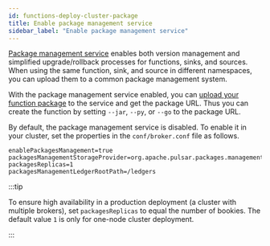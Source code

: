 ```yaml
---
id: functions-deploy-cluster-package
title: Enable package management service
sidebar_label: "Enable package management service"
---
```


[Package management service](admin-api-packages.md) enables both version management and simplified upgrade/rollback processes for functions, sinks, and sources. When using the same function, sink, and source in different namespaces, you can upload them to a common package management system.

With the package management service enabled, you can [upload your function package](/tools/pulsar-admin/) to the service and get the package URL. Thus you can create the function by setting `--jar`, `--py`, or `--go` to the package URL.

By default, the package management service is disabled. To enable it in your cluster, set the properties in the `conf/broker.conf` file as follows.

```properties
enablePackagesManagement=true
packagesManagementStorageProvider=org.apache.pulsar.packages.management.storage.bookkeeper.BookKeeperPackagesStorageProvider
packagesReplicas=1
packagesManagementLedgerRootPath=/ledgers
```

:::tip

To ensure high availability in a production deployment (a cluster with multiple brokers), set `packagesReplicas` to equal the number of bookies. The default value `1` is only for one-node cluster deployment.

:::
